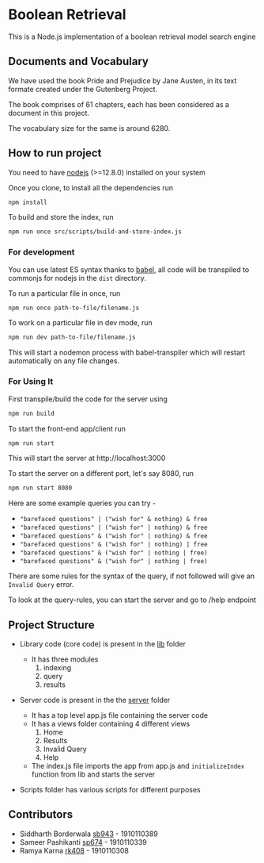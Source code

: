 # Boolean Retrieval

This is a Node.js implementation of a boolean retrieval model search engine

## Documents and Vocabulary

We have used the book Pride and Prejudice by Jane Austen, in its text formate created under the Gutenberg Project.

The book comprises of 61 chapters, each has been considered as a document in this project.

The vocabulary size for the same is around 6280.

## How to run project

You need to have [nodejs](https://nodejs.org) (>=12.8.0) installed on your system

Once you clone, to install all the dependencies run

```sh
npm install
```

To build and store the index, run

```sh
npm run once src/scripts/build-and-store-index.js
```

### For development

You can use latest ES syntax thanks to [babel](https://babeljs.io), all code will be transpiled to commonjs for nodejs in the `dist` directory.

To run a particular file in once, run

```sh
npm run once path-to-file/filename.js
```

To work on a particular file in dev mode, run

```sh
npm run dev path-to-file/filename.js
```

This will start a nodemon process with babel-transpiler which will restart automatically on any file changes.

### For Using It

First transpile/build the code for the server using

```sh
npm run build
```

To start the front-end app/client run

```sh
npm run start
```

This will start the server at http://localhost:3000

To start the server on a different port, let's say 8080, run

```sh
npm run start 8080
```

Here are some example queries you can try -

- `"barefaced questions" | ("wish for" & nothing) & free`
- `"barefaced questions" | ("wish for" | nothing) & free`
- `"barefaced questions" & ("wish for" | nothing) & free`
- `"barefaced questions" & ("wish for" | nothing) | free`
- `"barefaced questions" & ("wish for" | nothing | free)`
- `"barefaced questions" & ("wish for" | nothing | free)`

There are some rules for the syntax of the query, if not followed will give an `Invalid Query` error.

To look at the query-rules, you can start the server and go to /help endpoint

## Project Structure

- Library code (core code) is present in the [lib](./src/lib) folder

  - It has three modules
    1. indexing
    2. query
    3. results

- Server code is present in the the [server](./src/server) folder

  - It has a top level app.js file containing the server code
  - It has a views folder containing 4 different views
    1. Home
    2. Results
    3. Invalid Query
    4. Help
  - The index.js file imports the app from app.js and `initializeIndex` function from lib and starts the server

- Scripts folder has various scripts for different purposes

## Contributors

- Siddharth Borderwala [sb943](mailto:sb943@snu.edu.in) - 1910110389
- Sameer Pashikanti [sp674](mailto:sp674@snu.edu.in) - 1910110339
- Ramya Karna [rk408](mailto:sb943@snu.edu.in) - 1910110308
